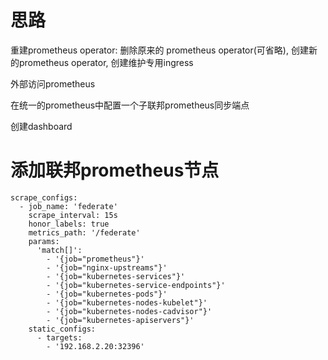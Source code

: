 # 思路

重建prometheus operator: 删除原来的 prometheus operator(可省略), 创建新的prometheus operator, 创建维护专用ingress

外部访问prometheus

在统一的prometheus中配置一个子联邦prometheus同步端点

创建dashboard

# 添加联邦prometheus节点

```
scrape_configs:
  - job_name: 'federate'
    scrape_interval: 15s
    honor_labels: true
    metrics_path: '/federate'
    params:
      'match[]':
        - '{job="prometheus"}'
        - '{job="nginx-upstreams"}'
        - '{job="kubernetes-services"}'
        - '{job="kubernetes-service-endpoints"}'
        - '{job="kubernetes-pods"}'
        - '{job="kubernetes-nodes-kubelet"}'
        - '{job="kubernetes-nodes-cadvisor"}'
        - '{job="kubernetes-apiservers"}'
    static_configs:
      - targets:
        - '192.168.2.20:32396'
```



